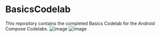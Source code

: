 # BasicsCodelab
This repository contains the completed Basics Codelab for the Android Compose Codelabs.
![image](https://user-images.githubusercontent.com/88727030/220497719-b11d783b-2b7b-4f62-89bb-69e550d73484.png)
![image](https://user-images.githubusercontent.com/88727030/220497803-2d79c3a8-0e49-4ee4-b653-bf11985dd302.png)



